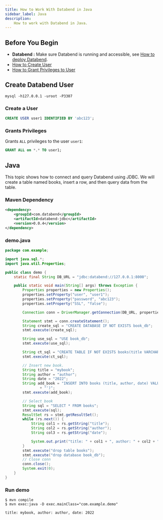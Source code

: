 ```yaml
---
title: How to Work With Databend in Java
sidebar_label: Java
description:
    How to work with Databend in Java.
---
```


## Before You Begin

* **Databend :** Make sure Databend is running and accessible, see [How to deploy Databend](/doc/deploy).
* [How to Create User](../14-sql-commands/00-ddl/30-user/01-user-create-user.md)
* [How to Grant Privileges to User](../14-sql-commands/00-ddl/30-user/10-grant-privileges.md)

## Create Databend User

```shell
mysql -h127.0.0.1 -uroot -P3307
```

### Create a User

```sql
CREATE USER user1 IDENTIFIED BY 'abc123';
```

### Grants Privileges

Grants `ALL` privileges to the user `user1`:
```sql
GRANT ALL on *.* TO user1;
```

## Java

This topic shows how to connect and query Databend using JDBC. We will create a table named books, insert a row, and then query data from the table.

### Maven Dependency

```xml
<dependency>
    <groupId>com.databend</groupId>
    <artifactId>databend-jdbc</artifactId>
    <version>0.0.4</version>
</dependency>
```

### demo.java

```java title='demo.java'
package com.example;

import java.sql.*;
import java.util.Properties;

public class demo {
    static final String DB_URL = "jdbc:databend://127.0.0.1:8000";

    public static void main(String[] args) throws Exception {
        Properties properties = new Properties();
        properties.setProperty("user", "user1");
        properties.setProperty("password", "abc123");
        properties.setProperty("SSL", "false");

        Connection conn = DriverManager.getConnection(DB_URL, properties);

        Statement stmt = conn.createStatement();
        String create_sql = "CREATE DATABASE IF NOT EXISTS book_db";
        stmt.execute(create_sql);

        String use_sql = "USE book_db";
        stmt.execute(use_sql);

        String ct_sql = "CREATE TABLE IF NOT EXISTS books(title VARCHAR, author VARCHAR, date VARCHAR)";
        stmt.execute(ct_sql);

        // Insert new book.
        String title = "mybook";
        String author = "author";
        String date = "2022";
        String add_book = "INSERT INTO books (title, author, date) VALUES ('" + title + "', '" + author + "', '" + date
                + "')";
        stmt.execute(add_book);

        // Select book
        String sql = "SELECT * FROM books";
        stmt.execute(sql);
        ResultSet rs = stmt.getResultSet();
        while (rs.next()) {
            String col1 = rs.getString("title");
            String col2 = rs.getString("author");
            String col3 = rs.getString("date");

            System.out.print("title: " + col1 + ", author: " + col2 + ", date: " + col3);
        }
        stmt.execute("drop table books");
        stmt.execute("drop database book_db");
        // Close conn
        conn.close();
        System.exit(0);
    }
}
```

### Run demo

```shell
$ mvn compile
$ mvn exec:java -D exec.mainClass="com.example.demo"
```

```text title='Outputs'
title: mybook, author: author, date: 2022
```
